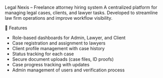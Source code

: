 Legal Nexis – Freelance attorney hiring system 
A centralized platform for managing legal cases, clients, and lawyer tasks. Developed to streamline law firm operations and improve workflow visibility.

🌟 Features  
- Role-based dashboards for Admin, Lawyer, and Client  
- Case registration and assignment to lawyers  
- Client profile management with case history  
- Status tracking for each case  
- Secure document uploads (case files, ID proofs)  
- Case progress tracking with updates  
- Admin management of users and verification process
